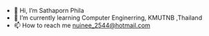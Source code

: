 - 👋 Hi, I’m Sathaporn Phila
- 🌱 I’m currently learning Computer Enginerring, KMUTNB ,Thailand
- 📫 How to reach me nuinee_2544@hotmail.com

<!---
Sathaporn-Phila/Sathaporn-Phila is a ✨ special ✨ repository because its `README.md` (this file) appears on your GitHub profile.
You can click the Preview link to take a look at your changes.
--->
